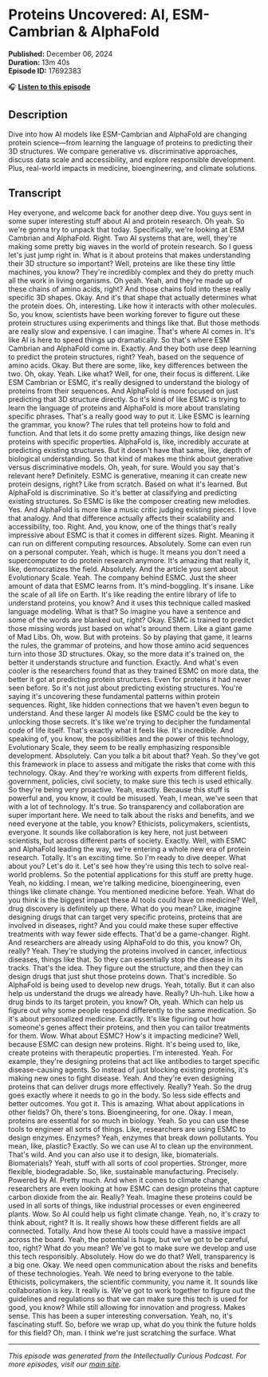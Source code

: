 # Proteins Uncovered: AI, ESM-Cambrian & AlphaFold

**Published:** December 06, 2024  
**Duration:** 13m 40s  
**Episode ID:** 17692383

🎧 **[Listen to this episode](https://intellectuallycurious.buzzsprout.com/2529712/episodes/17692383-proteins-uncovered-ai-esm-cambrian-&-alphafold)**

## Description

Dive into how AI models like ESM-Cambrian and AlphaFold are changing protein science—from learning the language of proteins to predicting their 3D structures. We compare generative vs. discriminative approaches, discuss data scale and accessibility, and explore responsible development. Plus, real-world impacts in medicine, bioengineering, and climate solutions.

## Transcript

Hey everyone, and welcome back for another deep dive. You guys sent in some super interesting stuff about AI and protein research. Oh yeah. So we're gonna try to unpack that today. Specifically, we're looking at ESM Cambrian and AlphaFold. Right. Two AI systems that are, well, they're making some pretty big waves in the world of protein research. So I guess let's just jump right in. What is it about proteins that makes understanding their 3D structure so important? Well, proteins are like these tiny little machines, you know? They're incredibly complex and they do pretty much all the work in living organisms. Oh yeah. Yeah, and they're made up of these chains of amino acids, right? And those chains fold into these really specific 3D shapes. Okay. And it's that shape that actually determines what the protein does. Oh, interesting. Like how it interacts with other molecules. So, you know, scientists have been working forever to figure out these protein structures using experiments and things like that. But those methods are really slow and expensive. I can imagine. That's where AI comes in. It's like AI is here to speed things up dramatically. So that's where ESM Cambrian and AlphaFold come in. Exactly. And they both use deep learning to predict the protein structures, right? Yeah, based on the sequence of amino acids. Okay. But there are some, like, key differences between the two. Oh, okay. Yeah. Like what? Well, for one, their focus is different. Like ESM Cambrian or ESMC, it's really designed to understand the biology of proteins from their sequences. And AlphaFold is more focused on just predicting that 3D structure directly. So it's kind of like ESMC is trying to learn the language of proteins and AlphaFold is more about translating specific phrases. That's a really good way to put it. Like ESMC is learning the grammar, you know? The rules that tell proteins how to fold and function. And that lets it do some pretty amazing things, like design new proteins with specific properties. AlphaFold is, like, incredibly accurate at predicting existing structures. But it doesn't have that same, like, depth of biological understanding. So that kind of makes me think about generative versus discriminative models. Oh, yeah, for sure. Would you say that's relevant here? Definitely. ESMC is generative, meaning it can create new protein designs, right? Like from scratch. Based on what it's learned. But AlphaFold is discriminative. So it's better at classifying and predicting existing structures. So ESMC is like the composer creating new melodies. Yes. And AlphaFold is more like a music critic judging existing pieces. I love that analogy. And that difference actually affects their scalability and accessibility, too. Right. And, you know, one of the things that's really impressive about ESMC is that it comes in different sizes. Right. Meaning it can run on different computing resources. Absolutely. Some can even run on a personal computer. Yeah, which is huge. It means you don't need a supercomputer to do protein research anymore. It's amazing that really it, like, democratizes the field. Absolutely. And the article you sent about Evolutionary Scale. Yeah. The company behind ESMC. Just the sheer amount of data that ESMC learns from. It's mind-boggling. It's insane. Like the scale of all life on Earth. It's like reading the entire library of life to understand proteins, you know? And it uses this technique called masked language modeling. What is that? So imagine you have a sentence and some of the words are blanked out, right? Okay. ESMC is trained to predict those missing words just based on what's around them. Like a giant game of Mad Libs. Oh, wow. But with proteins. So by playing that game, it learns the rules, the grammar of proteins, and how those amino acid sequences turn into those 3D structures. Okay, so the more data it's trained on, the better it understands structure and function. Exactly. And what's even cooler is the researchers found that as they trained ESMC on more data, the better it got at predicting protein structures. Even for proteins it had never seen before. So it's not just about predicting existing structures. You're saying it's uncovering these fundamental patterns within protein sequences. Right, like hidden connections that we haven't even begun to understand. And these larger AI models like ESMC could be the key to unlocking those secrets. It's like we're trying to decipher the fundamental code of life itself. That's exactly what it feels like. It's incredible. And speaking of, you know, the possibilities and the power of this technology, Evolutionary Scale, they seem to be really emphasizing responsible development. Absolutely. Can you talk a bit about that? Yeah. So they've got this framework in place to assess and mitigate the risks that come with this technology. Okay. And they're working with experts from different fields, government, policies, civil society, to make sure this tech is used ethically. So they're being very proactive. Yeah, exactly. Because this stuff is powerful and, you know, it could be misused. Yeah, I mean, we've seen that with a lot of technology. It's true. So transparency and collaboration are super important here. We need to talk about the risks and benefits, and we need everyone at the table, you know? Ethicists, policymakers, scientists, everyone. It sounds like collaboration is key here, not just between scientists, but across different parts of society. Exactly. Well, with ESMC and AlphaFold leading the way, we're entering a whole new era of protein research. Totally. It's an exciting time. So I'm ready to dive deeper. What about you? Let's do it. Let's see how they're using this tech to solve real-world problems. So the potential applications for this stuff are pretty huge. Yeah, no kidding. I mean, we're talking medicine, bioengineering, even things like climate change. You mentioned medicine before. Yeah. What do you think is the biggest impact these AI tools could have on medicine? Well, drug discovery is definitely up there. What do you mean? Like, imagine designing drugs that can target very specific proteins, proteins that are involved in diseases, right? And you could make these super effective treatments with way fewer side effects. That'd be a game-changer. Right. And researchers are already using AlphaFold to do this, you know? Oh, really? Yeah. They're studying the proteins involved in cancer, infectious diseases, things like that. So they can essentially stop the disease in its tracks. That's the idea. They figure out the structure, and then they can design drugs that just shut those proteins down. That's incredible. So AlphaFold is being used to develop new drugs. Yeah, totally. But it can also help us understand the drugs we already have. Really? Uh-huh. Like how a drug binds to its target protein, you know? Oh, yeah. Which can help us figure out why some people respond differently to the same medication. So it's about personalized medicine. Exactly. It's like figuring out how someone's genes affect their proteins, and then you can tailor treatments for them. Wow. What about ESMC? How's it impacting medicine? Well, because ESMC can design new proteins. Right. It's being used to, like, create proteins with therapeutic properties. I'm interested. Yeah. For example, they're designing proteins that act like antibodies to target specific disease-causing agents. So instead of just blocking existing proteins, it's making new ones to fight disease. Yeah. And they're even designing proteins that can deliver drugs more effectively. Really? Yeah. So the drug goes exactly where it needs to go in the body. So less side effects and better outcomes. You got it. This is amazing. What about applications in other fields? Oh, there's tons. Bioengineering, for one. Okay. I mean, proteins are essential for so much in biology. Yeah. So you can use these tools to engineer all sorts of things. Like, researchers are using ESMC to design enzymes. Enzymes? Yeah, enzymes that break down pollutants. You mean, like, plastic? Exactly. So we can use AI to clean up the environment. That's wild. And you can also use it to design, like, biomaterials. Biomaterials? Yeah, stuff with all sorts of cool properties. Stronger, more flexible, biodegradable. So, like, sustainable manufacturing. Precisely. Powered by AI. Pretty much. And when it comes to climate change, researchers are even looking at how ESMC can design proteins that capture carbon dioxide from the air. Really? Yeah. Imagine these proteins could be used in all sorts of things, like industrial processes or even engineered plants. Wow. So AI could help us fight climate change. Yeah, no, it's crazy to think about, right? It is. It really shows how these different fields are all connected. Totally. And how these AI tools could have a massive impact across the board. Yeah, the potential is huge, but we've got to be careful, too, right? What do you mean? We've got to make sure we develop and use this tech responsibly. Absolutely. How do we do that? Well, transparency is a big one. Okay. We need open communication about the risks and benefits of these technologies. Yeah. We need to bring everyone to the table. Ethicists, policymakers, the scientific community, you name it. It sounds like collaboration is key. It really is. We've got to work together to figure out the guidelines and regulations so that we can make sure this tech is used for good, you know? While still allowing for innovation and progress. Makes sense. This has been a super interesting conversation. Yeah, no, it's fascinating stuff. So, before we wrap up, what do you think the future holds for this field? Oh, man. I think we're just scratching the surface. What

---
*This episode was generated from the Intellectually Curious Podcast. For more episodes, visit our [main site](https://intellectuallycurious.buzzsprout.com).*
